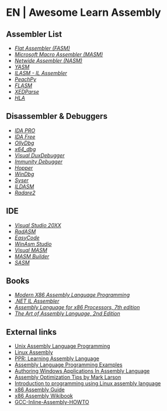 # EN | Awesome Learn Assembly


## Assembler List

*   _[Flat Assembler (FASM)](http://flatassembler.net/)_
*   _[Microsoft Macro Assembler (MASM)](https://www.microsoft.com/en-us/download/details.aspx?id=12654)_
*   _[Netwide Assembler (NASM)](http://www.nasm.us/)_
*   _[YASM](http://yasm.tortall.net/)_
*   _[ILASM - IL Assembler](http://msdn.microsoft.com/en-us/library/496e4ekx%28v=VS.100%29.aspx)_
*   _[PeachPy](https://github.com/Maratyszcza/PeachPy)_
*   _[FLASM](http://www.nowrap.de/flasm)_
*   _[XEDParse](https://github.com/x64dbg/XEDParse)_
*   _[HLA](http://www.plantation-productions.com/Webster/HighLevelAsm/index.html)_

## [](https://github.com/f1lc0n3/awesome-asm/blob/master/README.md#disassembler--debuggers)Disassembler & Debuggers

*   _[IDA PRO](https://www.hex-rays.com/products/ida/index.shtml)_
*   _[IDA Free](https://www.hex-rays.com/products/ida/support/download_freeware.shtml)_
*   _[OllyDbg](http://en.wikipedia.org/wiki/OllyDbg)_
*   _[x64_dbg](http://x64dbg.com/#start)_
*   _[Visual DuxDebugger](http://www.duxcore.com/)_
*   _[Immunity Debugger](http://debugger.immunityinc.com/)_
*   _[Hopper](http://www.hopperapp.com/)_
*   _[WinDbg](http://www.windbg.org/)_
*   _[Syser](http://syser-debugger.soft32.com/)_
*   _[ILDASM](https://msdn.microsoft.com/tr-tr/library/f7dy01k1(v=vs.110).aspx)_
*   _[Radare2](http://rada.re/)_

## [](https://github.com/f1lc0n3/awesome-asm/blob/master/README.md#ide)IDE

*   _[Visual Studio 20XX](https://www.visualstudio.com/)_
*   _[RadASM](http://oby.ro/rad_asm/)_
*   _[EasyCode](http://www.easycode.cat/)_
*   _[WinAsm Studio](http://www.winasm.net/)_
*   _[Visual MASM](http://www.visualmasm.com/)_
*   _[MASM Builder](http://www.digitaction.com/index.php/products/masm-builder-integrated-development-environment-for-masm32.html)_
*   _[SASM](https://dman95.github.io/SASM/)_

## [](https://github.com/f1lc0n3/awesome-asm/blob/master/README.md#books)Books

*   _[Modern X86 Assembly Language Programming](http://www.apress.com/9781484200650)_
*   _[.NET IL Assembler](http://www.apress.com/9781430267614)_
*   _[Assembly Language for x86 Processors, 7th edition](http://kipirvine.com/asm/)_
*   _[The Art of Assembly Language, 2nd Edition](http://www.nostarch.com/assembly2.htm)_

## [](https://github.com/f1lc0n3/awesome-asm/blob/master/README.md#external-links)External links

*   [Unix Assembly Language Programming](http://www.int80h.org/)
*   [Linux Assembly](http://asm.sourceforge.net/)
*   [PPR: Learning Assembly Language](http://c2.com/cgi/wiki?LearningAssemblyLanguage)
*   [Assembly Language Programming Examples](http://www.azillionmonkeys.com/qed/asmexample.html)
*   [Authoring Windows Applications In Assembly Language](http://www.grc.com/smgassembly.htm)
*   [Assembly Optimization Tips by Mark Larson](http://mark.masmcode.com/)
*   [Introduction to programming using Linux assembly language](http://www.programminggroundup.blogspot.fi/)
*   [x86 Assembly Guide](http://www.cs.virginia.edu/~evans/cs216/guides/x86.html)
*   [x86 Assembly Wikibook](https://en.wikibooks.org/wiki/X86_Assembly)
*   [GCC-Inline-Assembly-HOWTO](http://www.ibiblio.org/gferg/ldp/GCC-Inline-Assembly-HOWTO.html)
